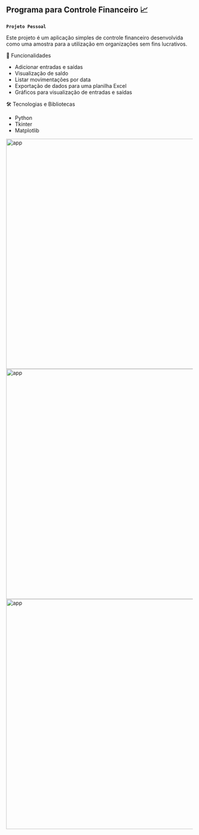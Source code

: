 ## Programa para Controle Financeiro 📈
**`Projeto Pessoal`** 

Este projeto é um aplicação simples de controle financeiro desenvolvida como uma amostra para a utilização em organizações sem fins lucrativos. 

🧰 Funcionalidades

- Adicionar entradas e saídas
- Visualização de saldo
- Listar movimentações por data
- Exportação de dados para uma planilha Excel
- Gráficos para visualização de entradas e saídas

🛠️ Tecnologias e Bibliotecas

- Python
- Tkinter 
- Matplotlib

<img width=620px alt="app" src="./img/eventotela1.png">                                      <img width=620px alt="app" src="./img/eventotela2.png">          <img width=620px alt="app" src="./img/inscricaotela1.png">
